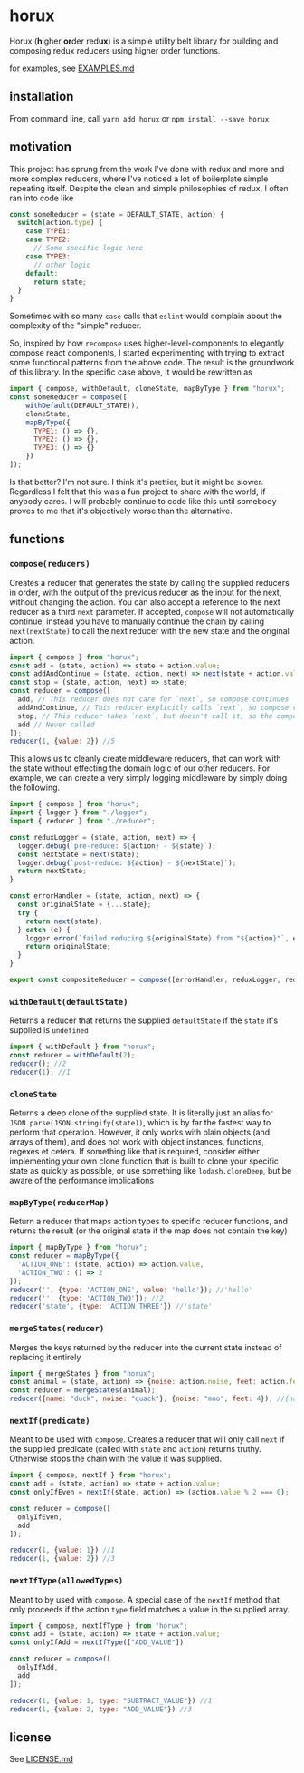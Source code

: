 # horux

Horux (**h**igher **or**der red**ux**) is a simple utility belt library for building and composing redux reducers using higher order functions.

for examples, see [EXAMPLES.md](EXAMPLES.md)

## installation

From command line, call `yarn add horux` or `npm install --save horux`

## motivation

This project has sprung from the work I've done with redux and more and more complex reducers, where
I've noticed a lot of boilerplate simple repeating itself. Despite the clean and simple philosophies
of redux, I often ran into code like

```js
const someReducer = (state = DEFAULT_STATE, action) {
  switch(action.type) {
    case TYPE1:
    case TYPE2:
      // Some specific logic here
    case TYPE3:
      // other logic
    default:
      return state;
  }
}
```
Sometimes with so many `case` calls that `eslint` would complain about the complexity of the "simple"
reducer.

So, inspired by how `recompose` uses higher-level-components to elegantly compose react components,
I started experimenting with trying to extract some functional patterns from the above code. The result
is the groundwork of this library. In the specific case above, it would be rewritten as

```js
import { compose, withDefault, cloneState, mapByType } from "horux";
const someReducer = compose([
    withDefault(DEFAULT_STATE)),
    cloneState,
    mapByType({
      TYPE1: () => {},
      TYPE2: () => {},
      TYPE3: () => {}
    })
]);
```

Is that better? I'm not sure. I think it's prettier, but it might be slower. Regardless I felt that
this was a fun project to share with the world, if anybody cares. I will probably continue to code
like this until somebody proves to me that it's objectively worse than the alternative.

## functions


### `compose(reducers)`
Creates a reducer that generates the state by calling the supplied reducers in order, with the output of the previous reducer as the input for the next, without changing the action. You can also accept a reference to the next reducer as a third `next` parameter. If accepted, `compose` will not automatically continue, instead you have to manually continue the chain by calling `next(nextState)` to call the next reducer with the new state and the original action.

```js
import { compose } from "horux";
const add = (state, action) => state + action.value;
const addAndContinue = (state, action, next) => next(state + action.value);
const stop = (state, action, next) => state;
const reducer = compose([
  add, // This reducer does not care for `next`, so compose continues
  addAndContinue, // This reducer explicitly calls `next`, so compose continues
  stop, // This reducer takes `next`, but doesn't call it, so the composition stops here
  add // Never called
]);
reducer(1, {value: 2}) //5
```

This allows us to cleanly create middleware reducers, that can work with the state without effecting the domain logic of our other reducers. For example, we can create a very simply logging middleware by simply doing the following.

```ts
import { compose } from "horux";
import { logger } from "./logger";
import { reducer } from "./reducer";

const reduxLogger = (state, action, next) => {
  logger.debug(`pre-reduce: ${action} - ${state}`);
  const nextState = next(state);
  logger.debug(`post-reduce: ${action} - ${nextState}`);
  return nextState;
}

const errorHandler = (state, action, next) => {
  const originalState = {...state};
  try {
    return next(state);
  } catch (e) {
    logger.error(`failed reducing ${originalState} from "${action}"`, e);
    return originalState;
  }
}

export const compositeReducer = compose([errorHandler, reduxLogger, reducer]);
```

### `withDefault(defaultState)`
Returns a reducer that returns the supplied `defaultState` if the `state` it's supplied is `undefined`

```js
import { withDefault } from "horux";
const reducer = withDefault(2);
reducer(); //2
reducer(1); //1
```

### `cloneState`
Returns a deep clone of the supplied state. It is literally just an alias for
`JSON.parse(JSON.stringify(state))`, which is by far the fastest way to perform that operation.
However, it only works with plain objects (and arrays of them), and does not work with object instances,
functions, regexes et cetera. If something like that is required, consider either implementing your own
clone function that is built to clone your specific state as quickly as possible, or use something
like `lodash.cloneDeep`, but be aware of the performance implications

### `mapByType(reducerMap)`
Return a reducer that maps action types to specific reducer functions, and returns the result
(or the original state if the map does not contain the key)

```js
import { mapByType } from "horux";
const reducer = mapByType({
  'ACTION_ONE': (state, action) => action.value,
  'ACTION_TWO': () => 2
});
reducer('', {type: 'ACTION_ONE', value: 'hello'}); //'hello'
reducer('', {type: 'ACTION_TWO'}); //2
reducer('state', {type: 'ACTION_THREE'}) //'state'
```

### `mergeStates(reducer)`
Merges the keys returned by the reducer into the current state instead of replacing it entirely

```js
import { mergeStates } from "horux";
const animal = (state, action) => {noise: action.noise, feet: action.feet};
const reducer = mergeStates(animal);
reducer({name: "duck", noise: "quack"}, {noise: "moo", feet: 4}); //{name: "duck", noise: "moo", feet: 4}
```

### `nextIf(predicate)`

Meant to be used with `compose`. Creates a reducer that will only call `next` if the supplied predicate (called with `state` and `action`) returns truthy. Otherwise stops the chain with the value it was supplied.

```js
import { compose, nextIf } from "horux";
const add = (state, action) => state + action.value;
const onlyIfEven = nextIf(state, action) => (action.value % 2 === 0);

const reducer = compose([
  onlyIfEven,
  add
]);

reducer(1, {value: 1}) //1
reducer(1, {value: 2}) //3
```

### `nextIfType(allowedTypes)`

Meant to by used with `compose`. A special case of the `nextIf` method that only proceeds if the action `type` field matches a value in the supplied array.

```js
import { compose, nextIfType } from "horux";
const add = (state, action) => state + action.value;
const onlyIfAdd = nextIfType(["ADD_VALUE"])

const reducer = compose([
  onlyIfAdd,
  add
]);

reducer(1, {value: 1, type: "SUBTRACT_VALUE"}) //1
reducer(1, {value: 2, type: "ADD_VALUE"}) //3
```

## license
See [LICENSE.md](./LICENSE.md)
